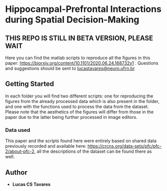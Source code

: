 # Hippocampal-Prefrontal Interactions during Spatial Decision-Making

## THIS REPO IS STILL IN BETA VERSION, PLEASE WAIT

Here you can find the matlab scripts to reproduce all the figures in this paper: https://biorxiv.org/content/10.1101/2020.06.24.168732v1 . Questions and suggestions should be sent to lucastavares@neuro.ufrn.br

## Getting Started

In each folder you will find two different scripts: one for reproducing the figures from the already processed data which is also present in the folder, and one with the functions used to process the data from the dataset. Please note that the aesthetics of the figures will differ from those in the paper due to the latter being further processed in image editors.

### Data used

This paper and the scripts found here were entirely based on shared data previously recorded and available here: https://crcns.org/data-sets/pfc/pfc-2/about-pfc-2, all the descriptions of the dataset can be found there as well. 


## Author

* **Lucas CS Tavares**